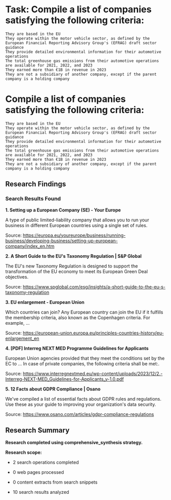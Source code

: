 # Task: Compile a list of companies satisfying the following criteria:
    They are based in the EU
    They operate within the motor vehicle sector, as defined by the European Financial Reporting Advisory Group's (EFRAG) draft sector guidance
    They provide detailed environmental information for their automotive operations
    The total greenhouse gas emissions from their automotive operations are available for 2021, 2022, and 2023
    They earned more than €1B in revenue in 2023
    They are not a subsidiary of another company, except if the parent company is a holding company

# Compile a list of companies satisfying the following criteria:
    They are based in the EU
    They operate within the motor vehicle sector, as defined by the European Financial Reporting Advisory Group's (EFRAG) draft sector guidance
    They provide detailed environmental information for their automotive operations
    The total greenhouse gas emissions from their automotive operations are available for 2021, 2022, and 2023
    They earned more than €1B in revenue in 2023
    They are not a subsidiary of another company, except if the parent company is a holding company

## Research Findings

### Search Results Found

**1. Setting up a European Company (SE) - Your Europe**

A type of public limited-liability company that allows you to run your business in different European countries using a single set of rules.

Source: https://europa.eu/youreurope/business/running-business/developing-business/setting-up-european-company/index_en.htm



**2. A Short Guide to the EU's Taxonomy Regulation | S&P Global**

The EU's new Taxonomy Regulation is designed to support the transformation of the EU economy to meet its European Green Deal objectives.

Source: https://www.spglobal.com/esg/insights/a-short-guide-to-the-eu-s-taxonomy-regulation



**3. EU enlargement - European Union**

Which countries can join? Any European country can join the EU if it fulfills the membership criteria, also known as the Copenhagen criteria. For example, ...

Source: https://european-union.europa.eu/principles-countries-history/eu-enlargement_en



**4. [PDF] Interreg NEXT MED Programme Guidelines for Applicants**

European Union agencies provided that they meet the conditions set by the EC to ... In case of private companies, the following criteria shall be met:.

Source: https://www.interregnextmed.eu/wp-content/uploads/2023/12/2.-Interreg-NEXT-MED_Guidelines-for-Applicants_v-1.0.pdf



**5. 12 Facts about GDPR Compliance | Osano**

We've compiled a list of essential facts about GDPR rules and regulations. Use these as your guide to improving your organization's data security.

Source: https://www.osano.com/articles/gdpr-compliance-regulations



## Research Summary

**Research completed using comprehensive_synthesis strategy.**


**Research scope:**

- 2 search operations completed

- 0 web pages processed

- 0 content extracts from search snippets

- 10 search results analyzed
